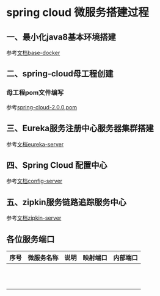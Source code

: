 # spring cloud 微服务搭建过程
## 一、最小化java8基本环境搭建
参考[文档base-docker](base-docker/README.md)
## 二、spring-cloud母工程创建
### 母工程pom文件编写  
参考[spring-cloud-2.0.0.pom](pom.xml)

## 三、Eureka服务注册中心服务器集群搭建
参考[文档eureka-server](eureka-server/README.md)

## 四、Spring Cloud 配置中心
参考[文档config-server](config-server/README.md)

## 五、zipkin服务链路追踪服务中心
参考[文档zipkin-server](zipkin-server/README.md)


## 各位服务端口

| 序号 | 微服务名称 | 说明 | 映射端口 | 内部端口 |
| ---- | ---------- | ---- | -------- | -------- |
|      |            |      |          |          |
|      |            |      |          |          |
|      |            |      |          |          |
|      |            |      |          |          |
|      |            |      |          |          |
|      |            |      |          |          |
|      |            |      |          |          |
|      |            |      |          |          |
|      |            |      |          |          |
|      |            |      |          |          |
|      |            |      |          |          |

